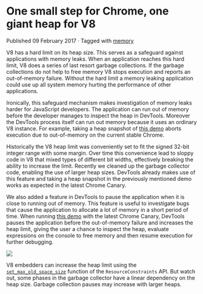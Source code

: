 One small step for Chrome, one giant heap for V8
================================================

Published 09 February 2017 · Tagged with [memory](/blog/tags/memory)

V8 has a hard limit on its heap size. This serves as a safeguard against applications with memory leaks. When an application reaches this hard limit, V8 does a series of last resort garbage collections. If the garbage collections do not help to free memory V8 stops execution and reports an out-of-memory failure. Without the hard limit a memory leaking application could use up all system memory hurting the performance of other applications.

Ironically, this safeguard mechanism makes investigation of memory leaks harder for JavaScript developers. The application can run out of memory before the developer manages to inspect the heap in DevTools. Moreover the DevTools process itself can run out memory because it uses an ordinary V8 instance. For example, taking a heap snapshot of [this demo](https://ulan.github.io/misc/heap-snapshot-demo.html) aborts execution due to out-of-memory on the current stable Chrome.

Historically the V8 heap limit was conveniently set to fit the signed 32-bit integer range with some margin. Over time this convenience lead to sloppy code in V8 that mixed types of different bit widths, effectively breaking the ability to increase the limit. Recently we cleaned up the garbage collector code, enabling the use of larger heap sizes. DevTools already makes use of this feature and taking a heap snapshot in the previously mentioned demo works as expected in the latest Chrome Canary.

We also added a feature in DevTools to pause the application when it is close to running out of memory. This feature is useful to investigate bugs that cause the application to allocate a lot of memory in a short period of time. When running [this demo](https://ulan.github.io/misc/oom.html) with the latest Chrome Canary, DevTools pauses the application before the out-of-memory failure and increases the heap limit, giving the user a chance to inspect the heap, evaluate expressions on the console to free memory and then resume execution for further debugging.

![](/_img/heap-size-limit/debugger.png)

V8 embedders can increase the heap limit using the [`set_max_old_space_size`](https://codesearch.chromium.org/chromium/src/v8/include/v8.h?q=set_max_old_space_size) function of the `ResourceConstraints` API. But watch out, some phases in the garbage collector have a linear dependency on the heap size. Garbage collection pauses may increase with larger heaps.